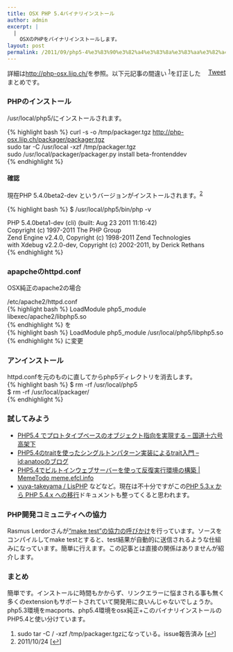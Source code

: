 ```yaml
---
title: OSX PHP 5.4バイナリインストール
author: admin
excerpt: |
  |
    OSXのPHPをバイナリインストールします。
layout: post
permalink: /2011/09/php5-4%e3%83%90%e3%82%a4%e3%83%8a%e3%83%aa%e3%82%a4%e3%83%b3%e3%82%b9%e3%83%88%e3%83%bc%e3%83%ab/
---
```

<div style="float: right; margin-left: 10px;">
  <a href="https://twitter.com/share" class="twitter-share-button" data-count="vertical" data-url="/blog/2011/09/php5-4%e3%83%90%e3%82%a4%e3%83%8a%e3%83%aa%e3%82%a4%e3%83%b3%e3%82%b9%e3%83%88%e3%83%bc%e3%83%ab/">Tweet</a>
</div>

詳細は<http://php-osx.liip.ch/>を参照。以下元記事の間違い <sup><a href="#footnote_0_798" id="identifier_0_798" class="footnote-link footnote-identifier-link" title="sudo tar -C /  -xzf /tmp/packager.tgzになっている。issue報告済み">1</a></sup>を訂正したまとめです。

### PHPのインストール

/usr/local/php5/にインストールされます。

{% highlight bash %}
curl -s -o /tmp/packager.tgz http://php-osx.liip.ch/packager/packager.tgz  
sudo tar -C /usr/local -xzf /tmp/packager.tgz  
sudo /usr/local/packager/packager.py install beta-frontenddev  
{% endhighlight %}

#### 確認

現在PHP 5.4.0beta2-dev というバージョンがインストールされます。<sup><a href="#footnote_1_798" id="identifier_1_798" class="footnote-link footnote-identifier-link" title="2011/10/24">2</a></sup>

{% highlight bash %}
$ /usr/local/php5/bin/php -v

PHP 5.4.0beta1-dev (cli) (built: Aug 23 2011 11:16:42)  
Copyright (c) 1997-2011 The PHP Group  
Zend Engine v2.4.0, Copyright (c) 1998-2011 Zend Technologies  
with Xdebug v2.2.0-dev, Copyright (c) 2002-2011, by Derick Rethans  
{% endhighlight %}

### apapcheのhttpd.conf

OSX純正のapache2の場合

/etc/apache2/httpd.conf  
{% highlight bash %}
LoadModule php5_module libexec/apache2/libphp5.so  
{% endhighlight %}
を  
{% highlight bash %}
LoadModule php5_module /usr/local/php5/libphp5.so  
{% endhighlight %}
に変更

### アンインストール

httpd.confを元のものに直してからphp5ディレクトリを消去します。  
{% highlight bash %}
$ rm -rf /usr/local/php5  
$ rm -rf /usr/local/packager/  
{% endhighlight %}

### 試してみよう

*   [PHP5.4 でプロトタイプベースのオブジェクト指向を実現する &#8211; 国道十六号高架下][1]
*   [PHP5.4のtraitを使ったシングルトンパターン実装によるtrait入門 &#8211; id:anatooのブログ ][2]
*   [PHP5.4でビルトインウェブサーバーを使って反復実行環境の構築 | MemeTodo meme.efcl.info][3]
*   [yuya-takeyama / LisPHP][4]
などなど。現在は不十分ですがこの[PHP 5.3.x から PHP 5.4.x への移行][5]ドキュメントも整ってくると思われます。 </ul> 
### PHP開発コミュニティへの協力

Rasmus Lerdorさんが[&#8220;make test&#8221;の協力の呼びかけ][6]を行っています。ソースをコンパイルしてmake testとすると、test結果が自動的に送信されるような仕組みになっています。簡単に行えます。この記事とは直接の関係はありませんが紹介します。

### まとめ

簡単です。インストールに時間もかからず、リンクエラーに悩まされる事も無く多くのextensionもサポートされていて開発用に良いんじゃないでしょうか。php5.3環境をmacports、php5.4環境をosx純正+このバイナリインストールのPHP5.4と使い分けています。

<ol class="footnotes">
  <li id="footnote_0_798" class="footnote">
    sudo tar -C / -xzf /tmp/packager.tgzになっている。issue報告済み [<a href="#identifier_0_798" class="footnote-link footnote-back-link">&#8617;</a>]
  </li>
  <li id="footnote_1_798" class="footnote">
    2011/10/24 [<a href="#identifier_1_798" class="footnote-link footnote-back-link">&#8617;</a>]
  </li>
</ol>

 [1]: http://d.hatena.ne.jp/jmtaro/20110908/1315508354
 [2]: http://d.hatena.ne.jp/anatoo/20110707/1310045371
 [3]: http://meme.efcl.info/2011/07/php54.html
 [4]: https://github.com/yuya-takeyama/LisPHP
 [5]: http://php.net/manual/ja/migration54.php
 [6]: https://plus.google.com/113641248237520845183/posts/R8qAfsM8qcs
